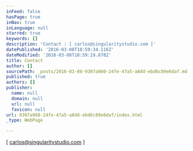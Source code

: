 ```yaml
---
inFeed: false
hasPage: true
inNav: true
inLanguage: null
starred: true
keywords: []
description: 'Contact : [ carlos@singularitystudio.com ]'
datePublished: '2016-03-08T10:59:34.116Z'
dateModified: '2016-03-08T10:59:19.878Z'
title: Contact
author: []
sourcePath: _posts/2016-03-08-9307a960-24fe-47a5-a8dd-ebd6c89e6daf.md
published: true
authors: []
publisher:
  name: null
  domain: null
  url: null
  favicon: null
url: 9307a960-24fe-47a5-a8dd-ebd6c89e6daf/index.html
_type: WebPage

---
```

\[ carlos@singularitystudio.com \]